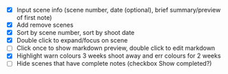 - [x] Input scene info (scene number, date (optional), brief summary/preview of first note)
- [x] Add remove scenes
- [x] Sort by scene number, sort by shoot date
- [x] Double click to expand/focus on scene
- [ ] Click once to show markdown preview, double click to edit markdown
- [x] Highlight warn colours 3 weeks shoot away and err colours for 2 weeks
- [ ] Hide scenes that have complete notes (checkbox Show completed?)
